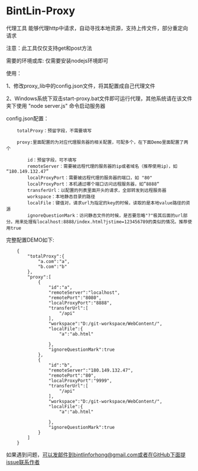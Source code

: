 # BintLin-Proxy
代理工具
能够代理http中请求，自动寻找本地资源，支持上传文件，部分重定向请求



注意：此工具仅仅支持get和post方法




需要的环境或库: 仅需要安装nodejs环境即可

使用：


1、修改proxy_lib中的config.json文件，将其配置成自己代理文件


2、Windows系统下双击start-proxy.bat文件即可运行代理，其他系统请在该文件夹下使用 "node server.js" 命令启动服务器










config.json配置：

		totalProxy：预留字段，不需要填写

		proxy:里面配置的为对应代理服务器的相关配置，可配多个，在下面Demo里面配置了两个

			id：预留字段，可不填写
			remoteServer：需要被远程代理的服务器的ip或者域名（推荐使用ip），如	“180.149.132.47”
			localProxyPort：需要被远程代理的服务器的端口，如 "80"
			localProxyPort：本机通过哪个端口访问远程服务器，如”8888“
			transferUrl：以配置的列表里面开头的请求，全部转发到远程服务器
			workspace：本地静态目录的路径
			localFile：键值对，请求url为指定的key的时候，读取的是本地value路径的资源
			ignoreQuestionMark：访问静态文件的时候，是否要忽略"?"极其后面的url部分。用来处理有localhost:8888/index.html?jstime=123456789的类似的情况。推荐使用true


完整配置DEMO如下:



		{
			"totalProxy":{
				"a.com":"a",
				"b.com":"b"
			},
			"proxy":[
				{
					"id":"a",
					"remoteServer":"localhost",
					"remotePort":"8080",                     
					"localProxyPort":"8888",               
					"transferUrl":[                 
						"/api"
					],
					"workspace":"D:/git-workspace/WebContent/",
					"localFile":{
						"a":"ab.html"

					},
					"ignoreQuestionMark":true
				},
				{
					"id":"b",
					"remoteServer":"180.149.132.47",
					"remotePort":"80",
					"localProxyPort":"9999",               
					"transferUrl":[
						"/api"
					],
					"workspace":"D:/git-workspace/WebContent/",
					"localFile":{
						"a":"ab.html"

					},
					"ignoreQuestionMark":true
				}
			]
		}






如果遇到问题，可以发邮件到bintlinforhong@gmail.com或者在GitHub下面提issue联系作者